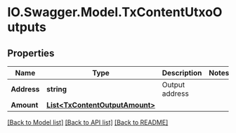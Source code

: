 # IO.Swagger.Model.TxContentUtxoOutputs
## Properties

Name | Type | Description | Notes
------------ | ------------- | ------------- | -------------
**Address** | **string** | Output address | 
**Amount** | [**List&lt;TxContentOutputAmount&gt;**](TxContentOutputAmount.md) |  | 

[[Back to Model list]](../README.md#documentation-for-models) [[Back to API list]](../README.md#documentation-for-api-endpoints) [[Back to README]](../README.md)

